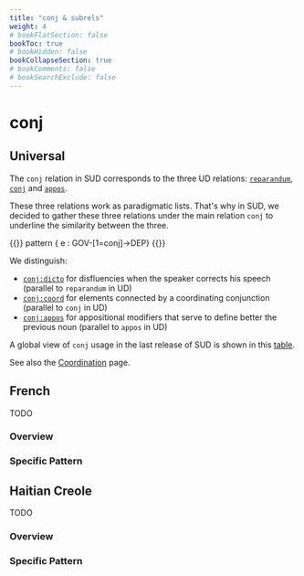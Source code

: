 ```yaml
---
title: "conj & subrels"
weight: 4
# bookFlatSection: false
bookToc: true
# bookHidden: false
bookCollapseSection: true
# bookComments: false
# bookSearchExclude: false
---
```


# conj

## Universal

The `conj` relation in SUD corresponds to the three UD relations:
[`reparandum`](https://universaldependencies.org/u/dep/reparandum.html),
[`conj`](https://universaldependencies.org/u/dep/conj.html) and 
[`appos`](https://universaldependencies.org/u/dep/appos.html).

These three relations work as paradigmatic lists. That's why in SUD, we decided to gather these three relations under the main relation `conj` to underline the similarity between the three.

{{<grew>}}
pattern { e : GOV-[1=conj]->DEP}
{{</grew>}}

We distinguish:

 * [`conj:dicto`](./conj_dicto.md) for disfluencies when the speaker corrects his speech (parallel to `reparandum` in UD)
 * [`conj:coord`](./conj_coord.md) for elements connected by a coordinating conjunction (parallel to `conj` in UD)
 * [`conj:appos`](./conj_appos.md) for appositional modifiers that serve to define better the previous noun (parallel to `appos` in UD)

A global view of `conj` usage in the last release of SUD is shown in this [table](http://tables.grew.fr/?data=sud_deps/conj).

See also the [Coordination](../../Universal_construction/coordination/) page.


## French

TODO
### Overview

### Specific Pattern




## Haitian Creole

TODO
### Overview

### Specific Pattern


